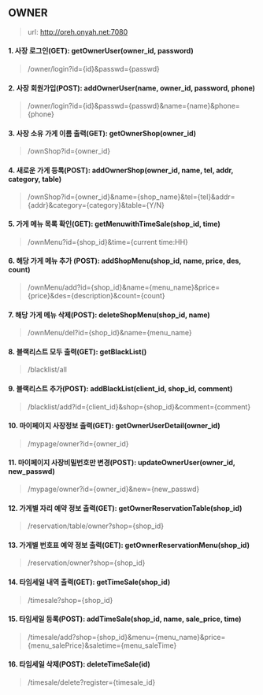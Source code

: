 ## OWNER
> url: http://oreh.onyah.net:7080

#### 1. 사장 로그인(GET): getOwnerUser(owner_id, password)
> /owner/login?id={id}&passwd={passwd}

#### 2. 사장 회원가입(POST): addOwnerUser(name, owner_id, password, phone)
> /owner/login?id={id}&passwd={passwd}&name={name}&phone={phone}

#### 3. 사장 소유 가게 이름 출력(GET): getOwnerShop(owner_id)
> /ownShop?id={owner_id}

#### 4. 새로운 가게 등록(POST): addOwnerShop(owner_id, name, tel, addr, category, table)
> /ownShop?id={owner_id}&name={shop_name}&tel={tel}&addr={addr}&category={category}&table={Y/N}

#### 5. 가게 메뉴 목록 확인(GET): getMenuwithTimeSale(shop_id, time)
> /ownMenu?id={shop_id}&time={current time:HH}

#### 6. 해당 가게 메뉴 추가 (POST): addShopMenu(shop_id, name, price, des, count)
> /ownMenu/add?id={shop_id}&name={menu_name}&price={price}&des={description}&count={count}

#### 7. 해당 가게 메뉴 삭제(POST): deleteShopMenu(shop_id, name)
> /ownMenu/del?id={shop_id}&name={menu_name}

#### 8. 블랙리스트 모두 출력(GET): getBlackList()
> /blacklist/all

#### 9. 블랙리스트 추가(POST): addBlackList(client_id, shop_id, comment)
> /blacklist/add?id={client_id}&shop={shop_id}&comment={comment}

#### 10. 마이페이지 사장정보 출력(GET): getOwnerUserDetail(owner_id)
> /mypage/owner?id={owner_id}

#### 11. 마이페이지 사장비밀번호만 변경(POST): updateOwnerUser(owner_id, new_passwd)
> /mypage/owner?id={owner_id}&new={new_passwd}

#### 12. 가게별 자리 예약 정보 출력(GET): getOwnerReservationTable(shop_id)
> /reservation/table/owner?shop={shop_id}

#### 13. 가게별 번호표 예약 정보 출력(GET): getOwnerReservationMenu(shop_id)
> /reservation/owner?shop={shop_id}

#### 14. 타임세일 내역 출력(GET): getTimeSale(shop_id)
> /timesale?shop={shop_id}

#### 15. 타임세일 등록(POST): addTimeSale(shop_id, name, sale_price, time)
> /timesale/add?shop={shop_id}&menu={menu_name}&price={menu_salePrice}&saletime={menu_saleTime}

#### 16. 타임세일 삭제(POST): deleteTimeSale(id)
> /timesale/delete?register={timesale_id}
